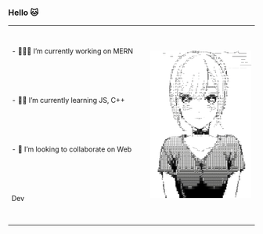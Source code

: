 ### Hello 🐱

  <table>
  <tr>
    <td style="line-height: 100px;">
- 👨🏻‍💻 I’m currently working on MERN<br>
- 🚣🏻 I’m currently learning JS, C++<br>
- 👯 I’m looking to collaborate on Web Dev<br>
    </td>
        <td>
<img src="./indebx.png" style = "height: 300px; width: auto;">
    </td>
  </tr>
</table>
